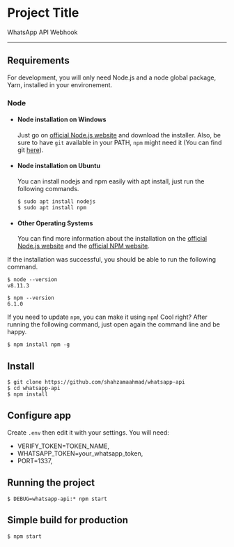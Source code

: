 # Project Title

WhatsApp API Webhook

---

## Requirements

For development, you will only need Node.js and a node global package, Yarn, installed in your environement.

### Node

- #### Node installation on Windows

  Just go on [official Node.js website](https://nodejs.org/) and download the installer.
  Also, be sure to have `git` available in your PATH, `npm` might need it (You can find git [here](https://git-scm.com/)).

- #### Node installation on Ubuntu

  You can install nodejs and npm easily with apt install, just run the following commands.

      $ sudo apt install nodejs
      $ sudo apt install npm

- #### Other Operating Systems
  You can find more information about the installation on the [official Node.js website](https://nodejs.org/) and the [official NPM website](https://npmjs.org/).

If the installation was successful, you should be able to run the following command.

    $ node --version
    v8.11.3

    $ npm --version
    6.1.0

If you need to update `npm`, you can make it using `npm`! Cool right? After running the following command, just open again the command line and be happy.

    $ npm install npm -g

## Install

    $ git clone https://github.com/shahzamaahmad/whatsapp-api
    $ cd whatsapp-api
    $ npm install

## Configure app

Create `.env` then edit it with your settings. You will need:

- VERIFY_TOKEN=TOKEN_NAME,
- WHATSAPP_TOKEN=your_whatsapp_token,
- PORT=1337,

## Running the project

    $ DEBUG=whatsapp-api:* npm start

## Simple build for production

    $ npm start
